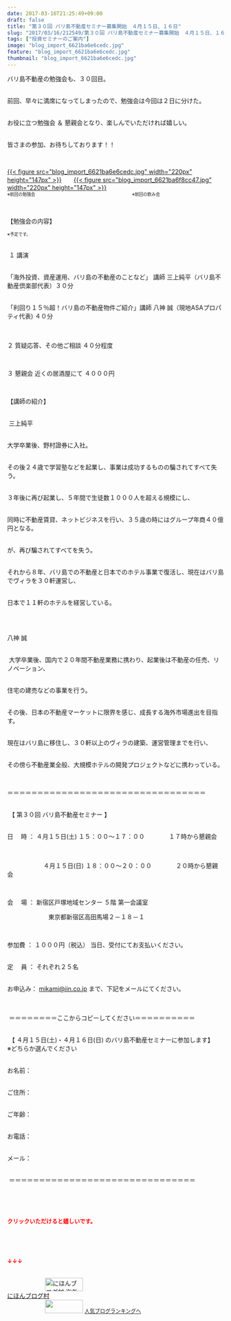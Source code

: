 ```yaml
---
date: 2017-03-16T21:25:49+09:00
draft: false
title: "第３０回 バリ島不動産セミナー募集開始　４月１５日、１６日"
slug: "2017/03/16/212549/第３０回 バリ島不動産セミナー募集開始　４月１５日、１６日"
tags: ["投資セミナーのご案内"]
image: "blog_import_6621ba6e6cedc.jpg"
feature: "blog_import_6621ba6e6cedc.jpg"
thumbnail: "blog_import_6621ba6e6cedc.jpg"
---
```

<p>バリ島不動産の勉強会も、３０回目。</p><p><br/>前回、早々に満席になってしまったので、勉強会は今回は２日に分けた。</p><p><br/>お役に立つ勉強会 ＆ 懇親会となり、楽しんでいただければ嬉しい。</p><p><br/>皆さまの参加、お待ちしております！！</p><p> </p><p><a href="blog_import_6621ba6e6cedc.jpg">{{< figure src="blog_import_6621ba6e6cedc.jpg" width="220px" height="147px" >}}</a>　　<a href="blog_import_6621ba6f8cc47.jpg">{{< figure src="blog_import_6621ba6f8cc47.jpg" width="220px" height="147px" >}}</a><br/><span style="font-size: 0.7em;">※前回の勉強会　　　　　　　　　　　　　　　　　　　　　　　※前回の飲み会</span></p><p> </p><p>【勉強会の内容】</p><p><span style="font-size: 0.7em;">※予定です。</span></p><p><br/> １ 講演</p><p> <br/>「海外投資、資産運用、バリ島の不動産のことなど」 講師 三上純平（バリ島不動産倶楽部代表）３０分</p><p><br/>「利回り１５％超！バリ島の不動産物件ご紹介」講師 八神 誠（現地ASAプロパティ代表) ４０分<br/> </p><p><br/>２ 質疑応答、その他ご相談 ４０分程度</p><p> </p><p>３ 懇親会 近くの居酒屋にて ４０００円</p><p> </p><p>【講師の紹介】</p><p><br/> 三上純平</p><p><br/>大学卒業後、野村證券に入社。</p><p><br/>その後２４歳で学習塾などを起業し、事業は成功するものの騙されてすべて失う。</p><p><br/>３年後に再び起業し、５年間で生徒数１０００人を超える規模にし、</p><p><br/>同時に不動産賃貸、ネットビジネスを行い、３５歳の時にはグループ年商４０億円となる。</p><p><br/>が、再び騙されてすべてを失う。</p><p><br/>それから８年、バリ島での不動産と日本でのホテル事業で復活し、現在はバリ島でヴィラを３０軒運営し、</p><p><br/>日本で１１軒のホテルを経営している。</p><p> </p><p><br/>八神 誠</p><p><br/> 大学卒業後、国内で２０年間不動産業務に携わり、起業後は不動産の任売、リノベーション、</p><p><br/>住宅の建売などの事業を行う。</p><p><br/>その後、日本の不動産マーケットに限界を感じ、成長する海外市場進出を目指す。</p><p><br/>現在はバリ島に移住し、３０軒以上のヴィラの建築、運営管理までを行い、</p><p><br/>その傍ら不動産業全般、大規模ホテルの開発プロジェクトなどに携わっている。</p><p> </p><p>＝＝＝＝＝＝＝＝＝＝＝＝＝＝＝＝＝＝＝＝＝＝＝＝＝＝＝＝＝＝＝＝＝</p><p><br/> 【 第３０回 バリ島不動産セミナー 】</p><p><br/>日　 時 ： ４月１５日(土) １５：００～１７：００　　　　１７時から懇親会</p><p>  　　　　</p><p>　　　　　　４月１５日(日) １８：００～２０：００　　　　２０時から懇親会</p><p> </p><p>会 　場 ： 新宿区戸塚地域センター ５階 第一会議室</p><p>   　　　　　　東京都新宿区高田馬場２－１８－１    </p><p>         </p><p>参加費 ： １０００円（税込） 当日、受付にてお支払いください。</p><p><br/>定　 員 ： それぞれ２５名</p><p><br/>お申込み： <a href="mailto:mikami@iin.co.jp">mikami@iin.co.jp</a> まで、下記をメールにてください。<br/> </p><p><br/> ＝＝＝＝＝＝＝＝ここからコピーしてください＝＝＝＝＝＝＝＝＝＝</p><p><br/> 【 ４月１５日(土)・４月１６日(日) のバリ島不動産セミナーに参加します】<br/>※どちらか選んでください</p><p><br/>お名前：</p><p><br/>ご住所：</p><p><br/>ご年齢：</p><p><br/>お電話：</p><p><br/>メール：</p><p><br/> ＝＝＝＝＝＝＝＝＝＝＝＝＝＝＝＝＝＝＝＝＝＝＝＝＝＝＝＝＝＝＝</p><p> </p><p> </p><p><font color="#ff0000" size="2"><strong>クリックいただけると嬉しいです。</strong></font></p><p> </p><p> </p><p><font color="#ff0000" size="2"><strong>↓↓↓</strong></font></p><p><br/><a href="ranking.html?p_cid=01260127" target="_blank"><img alt="にほんブログ村 海外生活ブログ バリ島情報へ" border="0" height="31" src="data:image/svg+xml;charset=utf-8,%3Csvg%20xmlns%3D%22http%3A%2F%2Fwww.w3.org%2F2000%2Fsvg%22%20title%3D%22Placeholder%20for%20Images%22%20role%3D%22presentation%22%20viewBox%3D%220%200%2088%2031%22%20%2F%3E" width="88" data-src="https://img-proxy.blog-video.jp/images?url=http%3A%2F%2Foverseas.blogmura.com%2Fbali%2Fimg%2Fbali88_31.gif" style="aspect-ratio: auto 88 / 31;"/><noscript><img alt="にほんブログ村 海外生活ブログ バリ島情報へ" border="0" height="31" src="https://img-proxy.blog-video.jp/images?url=http%3A%2F%2Foverseas.blogmura.com%2Fbali%2Fimg%2Fbali88_31.gif" width="88"></noscript></a><br/><a href="ranking.html?p_cid=01260127" target="_blank">にほんブログ村</a><br/><a href="link.php?1804582" title="人気ブログランキングへ"><img border="0" height="31" src="data:image/svg+xml;charset=utf-8,%3Csvg%20xmlns%3D%22http%3A%2F%2Fwww.w3.org%2F2000%2Fsvg%22%20title%3D%22Placeholder%20for%20Images%22%20role%3D%22presentation%22%20viewBox%3D%220%200%2088%2031%22%20%2F%3E" width="88" data-src="https://blog.with2.net/img/banner/banner_22.gif" style="aspect-ratio: auto 88 / 31;"/><noscript><img border="0" height="31" src="https://blog.with2.net/img/banner/banner_22.gif" width="88"></noscript></a> <a href="link.php?1804582" style="font-size: 12px;">人気ブログランキングへ</a></p>

